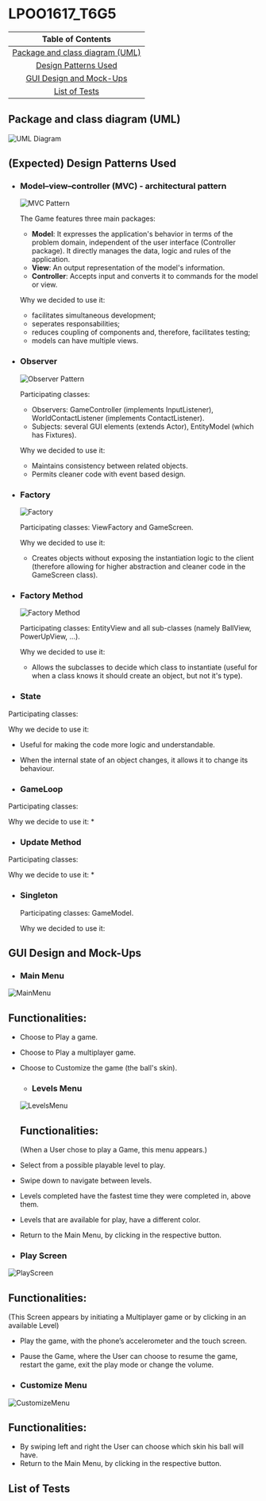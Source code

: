 # LPOO1617_T6G5

|Table of Contents|
|:---------------:|
|[Package and class diagram (UML)](#package-and-class-diagram-uml)|
|[Design Patterns Used](#expected-design-patterns-used)|
|[GUI Design and Mock-Ups](#gui-design-and-mock-ups)|
|[List of Tests](#list-of-tests)|

## Package and class diagram (UML)
![UML Diagram](https://cloud.githubusercontent.com/assets/13498941/25568250/97bd0156-2df6-11e7-89f4-447b37c0c771.png)

## (Expected) Design Patterns Used

  * ### Model–view–controller (MVC) - architectural pattern
    ![MVC Pattern](https://cloud.githubusercontent.com/assets/13498941/25565780/c646a81e-2dc5-11e7-9bbd-5a8330b1cbbf.png)
    
    The Game features three main packages:
    * **Model**: It expresses the application's behavior in terms of the problem domain, independent of the user interface (Controller package). It directly manages the data, logic and rules of the application.
    * **View**: An output representation of the model's information.
    * **Controller**: Accepts input and converts it to commands for the model or view.
   
    Why we decided to use it:
    * facilitates simultaneous development;
    * seperates responsabilities;
    * reduces coupling of components and, therefore, facilitates testing;
    * models can have multiple views.


  * ### Observer
    ![Observer Pattern](https://cloud.githubusercontent.com/assets/13498941/25565835/08738738-2dc7-11e7-96d5-9f74cb6ac843.png)
  
    Participating classes:
    * Observers: GameController (implements InputListener), WorldContactListener (implements ContactListener).
    * Subjects: several GUI elements (extends Actor), EntityModel (which has Fixtures).
  
    Why we decided to use it:
    * Maintains consistency between related objects.
    * Permits cleaner code with event based design.
  
  
  * ### Factory
    ![Factory]()
    
    Participating classes: ViewFactory and GameScreen.
    
    Why we decided to use it: 
    * Creates objects without exposing the instantiation logic to the client (therefore allowing for higher abstraction and cleaner code in the GameScreen class).
  
  
  * ### Factory Method
    ![Factory Method](https://cloud.githubusercontent.com/assets/13498941/25565883/fbb6c1c6-2dc7-11e7-8301-0bdbcaa90a28.png)

    Participating classes: EntityView and all sub-classes (namely BallView, PowerUpView, ...).
    
    Why we decided to use it:
    * Allows the subclasses to decide which class to instantiate (useful for when a class knows it should create an object, but not it's type).
    
  * ### State
  
  Participating classes: 
  
  Why we decide to use it:
  * Useful for making the code more logic and understandable.
  * When the internal state of an object changes, it allows it to change its behaviour.
  
  * ### GameLoop
  
  Participating classes:
  
  Why we decide to use it:
  * 
  
  * ### Update Method
    
  Participating classes:
  
  Why we decide to use it:
  * 
  
  * ### Singleton
  
    Participating classes: GameModel.
    
    Why we decided to use it: 
  
    
## GUI Design and Mock-Ups

  * ### Main Menu
  ![MainMenu](http://imgur.com/tJOtAo2.png)

## Functionalities:
* Choose to Play a game.
* Choose to Play a multiplayer game.
* Choose to Customize the game (the ball's skin).

  
  * ### Levels Menu
  ![LevelsMenu](http://imgur.com/IxRENwS.png)
  
  ## Functionalities:
  (When a User chose to play a Game, this menu appears.)
*	Select from a possible playable level to play.
*	Swipe down to navigate between levels.
*	Levels completed have the fastest time they were completed in, above them.
*	Levels that are available for play, have a different color.
*	Return to the Main Menu, by clicking in the respective button.

  
  * ### Play Screen
  ![PlayScreen](http://imgur.com/QVstH0g.png)
 
 ## Functionalities:
(This Screen appears by initiating a Multiplayer game or by clicking in an available Level)
*	Play the game, with the phone’s accelerometer and the touch screen.
*	Pause the Game, where the User can choose to resume the game, restart the game, exit the play mode or change the volume.

  
  * ### Customize Menu
  ![CustomizeMenu](http://imgur.com/FdSkxPV.png)
  
  ## Functionalities:
*	By swiping left and right the User can choose which skin his ball will have.
*	Return to the Main Menu, by clicking in the respective button.

 
## List of Tests
